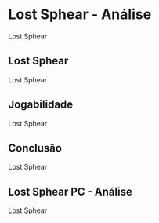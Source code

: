 ---
---

# Lost Sphear - Análise

Lost Sphear

## Lost Sphear

Lost Sphear

## Jogabilidade

Lost Sphear

## Conclusão

Lost Sphear

## Lost Sphear PC - Análise

Lost Sphear
